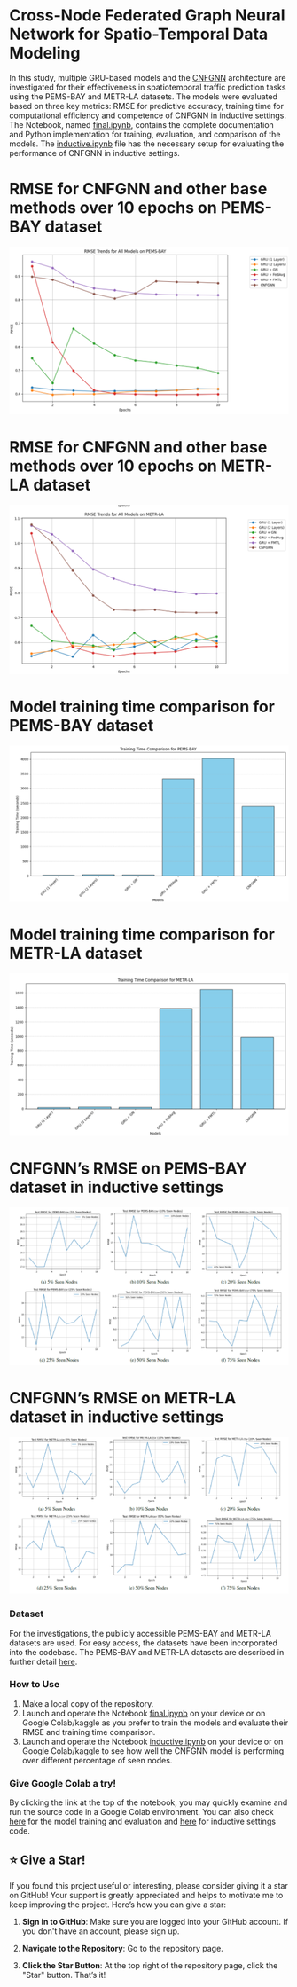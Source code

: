 # Cross-Node Federated Graph Neural Network for Spatio-Temporal Data Modeling

In this study, multiple GRU-based models and the [CNFGNN](https://dl.acm.org/doi/10.1145/3447548.3467371) architecture are investigated for their effectiveness in spatiotemporal traffic prediction tasks using the PEMS-BAY and METR-LA datasets. The models were evaluated based on three key metrics: RMSE for predictive accuracy, training time for computational efficiency and competence of CNFGNN in inductive settings. The Notebook, named [final.ipynb](final.ipynb), contains the complete documentation and Python implementation for training, evaluation, and comparison of the models. The [inductive.ipynb](inductive.ipynb) file has the necessary setup for evaluating the performance of CNFGNN in inductive settings.
# RMSE for CNFGNN and other base methods over 10 epochs on PEMS-BAY dataset
![RMSE for CNFGNN and other base methods over 10 epochs on PEMS-BAY dataset](images/compemsbay.png)
# RMSE for CNFGNN and other base methods over 10 epochs on METR-LA dataset
![RMSE for CNFGNN and other base methods over 10 epochs on METR-LA dataset](images/commetrla.png)
# Model training time comparison for PEMS-BAY dataset
![Model training time comparison for PEMS-BAY dataset](images/time1.png)
# Model training time comparison for METR-LA dataset
![Model training time comparison for METR-LA dataset](images/time2.png)
# CNFGNN’s RMSE on PEMS-BAY dataset in inductive settings
![CNFGNN’s RMSE on PEMS-BAY dataset in inductive settings](images/CNFGNN_RMSE_PEMS-BAY_ind.png)
# CNFGNN’s RMSE on METR-LA dataset in inductive settings
![CNFGNN’s RMSE on METR-LA dataset in inductive settings](images/CNFGNN_RMSE_METR-LA_ind.png)


### Dataset
For the investigations, the publicly accessible PEMS-BAY and METR-LA datasets are used.  For easy access, the datasets have been incorporated into the codebase. The PEMS-BAY and METR-LA datasets are described in further detail [here](https://zenodo.org/records/5146275).

### How to Use
1. Make a local copy of the repository.
2. Launch and operate the Notebook [final.ipynb](final.ipynb) on your device or on Google Colab/kaggle as you prefer to train the models and evaluate their RMSE and training time comparison.
3. Launch and operate the Notebook [inductive.ipynb](inductive.ipynb) on your device or on Google Colab/kaggle to see how well the CNFGNN model is performing over different percentage of seen nodes.
### Give Google Colab a try!
By clicking the link at the top of the notebook, you may quickly examine and run the source code in a Google Colab environment. You can also check [here](https://colab.research.google.com/drive/1_GnVBOWcQHRvK8JIWlWyA_o1P2M20awR?usp=sharing) for the model training and evaluation and [here](https://colab.research.google.com/drive/1XE1P29Om3NdzbrUzVR6P9sbWDn6e1POX?usp=sharing) for inductive settings code.

## ⭐ Give a Star!

If you found this project useful or interesting, please consider giving it a star on GitHub! Your support is greatly appreciated and helps to motivate me to keep improving the project. Here’s how you can give a star:

1. **Sign in to GitHub**: Make sure you are logged into your GitHub account. If you don't have an account, please sign up.

2. **Navigate to the Repository**: Go to the repository page.

3. **Click the Star Button**: At the top right of the repository page, click the "Star" button. That’s it!



 
